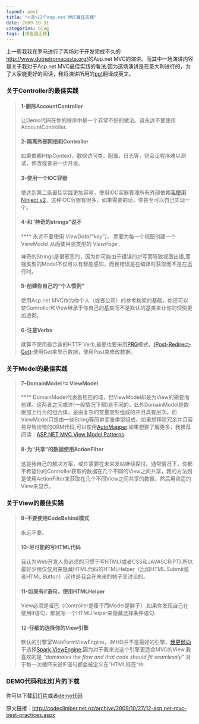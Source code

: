 ```yaml
---
layout: post
title: "<译>12个asp.net MVC最佳实践"
date: 2009-10-31
categories: blog
tags: [博客园迁移]
---
```


上一周我我在罗马进行了两场对于开发完成不久的<http://www.dotnetromacesta.org/>的Asp.net MVC的演讲。而其中一场演讲内容是关于我对于Asp.net MVC最佳实践的看法.因为这场演讲是在意大利进行的，为了大家能更好的阅读，我将演讲所用的[ppt](http://codeclimber.googlecode.com/svn/CommunityTalks/October%2009%20-%20DotNetRomaCesta/ASPNET%20MVC%20Framework%20-%20Best%20Practices%20-%20ENG.pptx)翻译成英文。

### **关于Controller的最佳实践**

> #### **1-删除AccountController**
> 
> 让Demo代码在你的程序中是一个非常不好的做法。请永远不要使用AccountController.
> 
> #### **2-隔离外部网络和Controller**
> 
> 如果依赖HttpContext，数据访问类，配置，日志等，则会让程序难以测试，修改或者进一步开发。
> 
> #### **3-使用一个IOC容器**
> 
> 使达到第二条最佳实践更加容易，使用IOC容器管理所有外部依赖[我使用](http://codeclimber.net.nz/archive/2009/10/15/my-asp.net-mvc-stack-and-why-i-chosen-it.aspx) [Ninject v2](http://codeclimber.net.nz/archive/2009/08/10/how-to-use-ninject-2-with-asp.net-mvc.aspx)，这种IOC容器有很多，如果需要的话，你甚至可以自己实现一个。
> 
> #### **4-和“神奇的strings”说不**
> 
> **** 永远不要使用 _ViewData\[“key”\]，_ 而要为每一个视图创建一个ViewModel,从而使用强类型的 _ViewPage <ViewModel>._
> 
> 神奇的Strings是很邪恶的，因为你可能由于错误的拼写而导致视图出错,而强类型的Model不仅可以有智能感知，而且错误是在编译时获取而不是在运行时。
> 
> #### **5-创建你自己的“个人惯例”**
> 
> 使用Asp.net MVC作为你个人（或者公司）的参考构架的基础，你还可以使Controller和View继承于你自己的基类而不是默认的基类来让你的惯例更加透彻。
> 
> #### **6-注意Verbs**
> 
> 就算不使用最合适的HTTP Verb,最要也要采用[PRG](http://blog.eworldui.net/post/2008/05/ASPNET-MVC---Using-Post2c-Redirect2c-Get-Pattern.aspx)模式，[\(Post-Redirect-Get\)](http://blog.eworldui.net/post/2008/05/ASPNET-MVC---Using-Post2c-Redirect2c-Get-Pattern.aspx):使用Get来显示数据，使用Post来修改数据。

### **关于Model的最佳实践**

> #### **7–DomainModel \!= ViewModel**
> 
> **** DomainModel代表着相应的域，但ViewModel却是为View的需要而创建。这两者之间或许\(一般情况下都\)是不同的，此外DomainModel是数据加上行为的组合体，是由复杂的变量类型组成的并且具有层次。而ViewModel只是由一些String等简单变量类型组成。如果想移除冗余并且容易导致出错的ORM代码,可以使用[AutoMapper](http://www.codeplex.com/AutoMapper).如果想要了解更多，我推荐阅读：[ASP.NET MVC View Model Patterns](http://geekswithblogs.net/michelotti/archive/2009/10/25/asp.net-mvc-view-model-patterns.aspx).
> 
> #### **8-为“共享”的数据使用ActionFilter**
> 
> 这是我自己的解决方案，或许需要在未来发帖继续探讨。通常情况下，你都不希望你的Controller获取的数据在几个不同的View之间共享，我的方法则是使用ActionFilter来获取在几个不同View之间共享的数据，然后用合适的View来显示。

### **关于View的最佳实践**

> #### **9-不要使用CodeBehind模式**
> 
> 永远不要。
> 
> #### **10-尽可能的写HTML代码**
> 
> 我认为Web开发人员必须的习惯于写HTML\(或者CSS和JAVASCRIPT\).所以最好少用仅仅用来隐藏HTML代码的HTMLHelper（比如HTML.Submit或者HTML.Button）.这也是我会在未来的帖子里讨论的。
> 
> #### **11-如果有if语句，使用HTMLHelper**
> 
> View必须是哑巴（Controller是瘦子而Model是胖子）,如果你发现自己在使用if语句，那就写一个HTMLHelper来隐藏选择条件语句.
> 
> #### **12-仔细的选择你的View引擎**
> 
> 默认的引擎室WebFormViewEngine，IMHO并不是最好的引擎，[我更倾向](http://codeclimber.net.nz/archive/2009/10/15/my-asp.net-mvc-stack-and-why-i-chosen-it.aspx)于选择[Spark ViewEngine](http://sparkviewengine.com/),因为对于我来说这个引擎更适合MVC的View.我喜欢的是 _“dominates the flow and that code should fit seamlessly”_ 对于每一次循环来说IF语句都会被定义在”HTML标签“中.

### **DEMO代码和幻灯片的下载**

你可以下载[幻灯片](http://codeclimber.googlecode.com/svn/CommunityTalks/October%2009%20-%20DotNetRomaCesta/ASPNET%20MVC%20Framework%20-%20Best%20Practices%20-%20ENG.pptx)或者[demo代码](http://codeclimber.googlecode.com/svn/CommunityTalks/October%2009%20-%20DotNetRomaCesta/BestPractice-Demo.zip)

原文链接：<http://codeclimber.net.nz/archive/2009/10/27/12-asp.net-mvc-best-practices.aspx>
